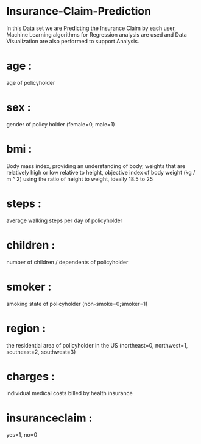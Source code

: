 # Insurance-Claim-Prediction
In this Data set we are Predicting the Insurance Claim by each user, Machine Learning algorithms for Regression analysis are used and Data Visualization are also performed to support Analysis.
# age :
age of policyholder 
# sex :
gender of policy holder (female=0, male=1)
# bmi :
Body mass index, providing an understanding of body, weights that are relatively high or low relative to height, objective index of body weight (kg / m ^ 2) using the ratio of height to weight, ideally 18.5 to 25
# steps :
average walking steps per day of policyholder 
# children :
number of children / dependents of policyholder 
# smoker :
smoking state of policyholder (non-smoke=0;smoker=1)
# region :
the residential area of policyholder in the US (northeast=0, northwest=1, southeast=2, southwest=3) 
# charges :
individual medical costs billed by health insurance
# insuranceclaim :
yes=1, no=0
